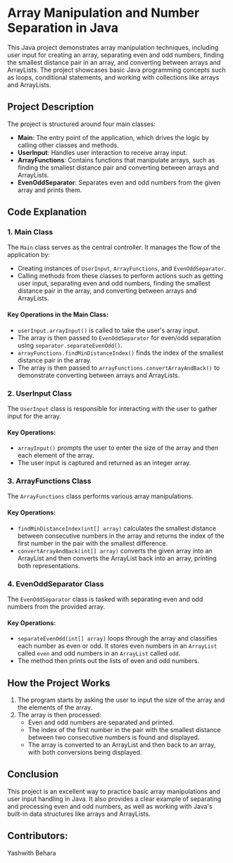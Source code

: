 # Array Manipulation and Number Separation in Java

This Java project demonstrates array manipulation techniques, including user input for creating an array, separating even and odd numbers, finding the smallest distance pair in an array, and converting between arrays and ArrayLists. The project showcases basic Java programming concepts such as loops, conditional statements, and working with collections like arrays and ArrayLists.

## Project Description

The project is structured around four main classes:
- **Main**: The entry point of the application, which drives the logic by calling other classes and methods.
- **UserInput**: Handles user interaction to receive array input.
- **ArrayFunctions**: Contains functions that manipulate arrays, such as finding the smallest distance pair and converting between arrays and ArrayLists.
- **EvenOddSeparator**: Separates even and odd numbers from the given array and prints them.

## Code Explanation

### 1. **Main Class**

The `Main` class serves as the central controller. It manages the flow of the application by:
- Creating instances of `UserInput`, `ArrayFunctions`, and `EvenOddSeparator`.
- Calling methods from these classes to perform actions such as getting user input, separating even and odd numbers, finding the smallest distance pair in the array, and converting between arrays and ArrayLists.

#### Key Operations in the Main Class:
- `userInput.arrayInput()` is called to take the user's array input.
- The array is then passed to `EvenOddSeparator` for even/odd separation using `separator.separateEvenOdd()`.
- `arrayFunctions.findMinDistanceIndex()` finds the index of the smallest distance pair in the array.
- The array is then passed to `arrayFunctions.convertArrayAndBack()` to demonstrate converting between arrays and ArrayLists.

### 2. **UserInput Class**

The `UserInput` class is responsible for interacting with the user to gather input for the array.

#### Key Operations:
- `arrayInput()` prompts the user to enter the size of the array and then each element of the array.
- The user input is captured and returned as an integer array.

### 3. **ArrayFunctions Class**

The `ArrayFunctions` class performs various array manipulations.

#### Key Operations:
- `findMinDistanceIndex(int[] array)` calculates the smallest distance between consecutive numbers in the array and returns the index of the first number in the pair with the smallest difference.
- `convertArrayAndBack(int[] array)` converts the given array into an ArrayList and then converts the ArrayList back into an array, printing both representations.

### 4. **EvenOddSeparator Class**

The `EvenOddSeparator` class is tasked with separating even and odd numbers from the provided array.

#### Key Operations:
- `separateEvenOdd(int[] array)` loops through the array and classifies each number as even or odd. It stores even numbers in an `ArrayList` called `even` and odd numbers in an `ArrayList` called `odd`.
- The method then prints out the lists of even and odd numbers.

## How the Project Works

1. The program starts by asking the user to input the size of the array and the elements of the array.
2. The array is then processed:
   - Even and odd numbers are separated and printed.
   - The index of the first number in the pair with the smallest distance between two consecutive numbers is found and displayed.
   - The array is converted to an ArrayList and then back to an array, with both conversions being displayed.

## Conclusion

This project is an excellent way to practice basic array manipulations and user input handling in Java. It also provides a clear example of separating and processing even and odd numbers, as well as working with Java's built-in data structures like arrays and ArrayLists.

## Contributors:
 Yashwith Behara

